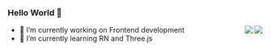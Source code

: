 ### Hello World 👋

<img align="right" src="https://github-readme-stats.vercel.app/api?username=zzugbb&hide_title=true&show_icons=true&theme=radical&count_private=true&include_all_commits=true" />
<img align="right" src="https://github-readme-stats.vercel.app/api/top-langs/?username=zzugbb&layout=compact&theme=tokyonight&card_width=445"/>


- 🔭 I’m currently working on Frontend development
- 🌱 I’m currently learning RN and Three.js



<!--
**zzugbb/zzugbb** is a ✨ _special_ ✨ repository because its `README.md` (this file) appears on your GitHub profile.

Here are some ideas to get you started:

- 🔭 I’m currently working on ...
- 🌱 I’m currently learning ...
- 👯 I’m looking to collaborate on ...
- 🤔 I’m looking for help with ...
- 💬 Ask me about ...
- 📫 How to reach me: ...
- 😄 Pronouns: ...
- ⚡ Fun fact: ...
-->
